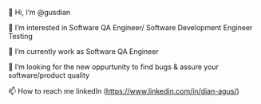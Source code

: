 👋 Hi, I’m @gusdian

👀 I’m interested in Software QA Engineer/ Software Development Engineer Testing

🌱 I’m currently work as Software QA Engineer

💞️ I’m looking for the new oppurtunity to find bugs & assure your software/product quality

📫 How to reach me linkedIn (https://www.linkedin.com/in/dian-agus/)

